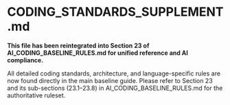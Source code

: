 # CODING_STANDARDS_SUPPLEMENT.md

**This file has been reintegrated into Section 23 of AI_CODING_BASELINE_RULES.md for unified reference and AI compliance.**

All detailed coding standards, architecture, and language-specific rules are now found directly in the main baseline guide. Please refer to Section 23 and its sub-sections (23.1–23.8) in AI_CODING_BASELINE_RULES.md for the authoritative ruleset.
